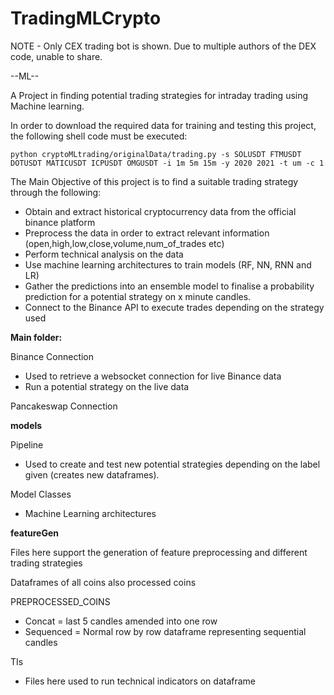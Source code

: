 # TradingMLCrypto

NOTE - Only CEX trading bot is shown. Due to multiple authors of the DEX code, unable to share.

--ML--

A Project in finding potential trading strategies for intraday trading using Machine learning.

In order to download the required data for training and testing this project, the following shell code must be executed:

`python cryptoMLtrading/originalData/trading.py -s SOLUSDT FTMUSDT DOTUSDT MATICUSDT ICPUSDT OMGUSDT -i 1m 5m 15m -y 2020 2021 -t um -c 1`

The Main Objective of this project is to find a suitable trading strategy through the following:

- Obtain and extract historical cryptocurrency data from the official binance platform
- Preprocess the data in order to extract relevant information (open,high,low,close,volume,num_of_trades etc)
- Perform technical analysis on the data
- Use machine learning architectures to train models (RF, NN, RNN and LR)
- Gather the predictions into an ensemble model to finalise a probability prediction for a potential strategy on x minute candles.
- Connect to the Binance API to execute trades depending on the strategy used


**Main folder:**

Binance Connection

- Used to retrieve a websocket connection for live Binance data
- Run a potential strategy on the live data

Pancakeswap Connection

**models**

Pipeline

- Used to create and test new potential strategies depending on the label given (creates new dataframes). 

Model Classes

- Machine Learning architectures

**featureGen**

Files here support the generation of feature preprocessing and different trading strategies

Dataframes of all coins also processed coins

PREPROCESSED_COINS

- Concat = last 5 candles amended into one row
- Sequenced = Normal row by row dataframe representing sequential candles

TIs

- Files here used to run technical indicators on dataframe

